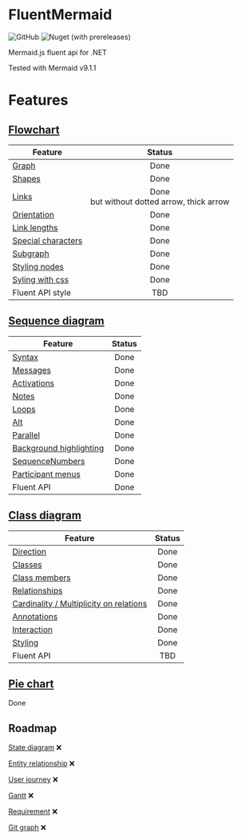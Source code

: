 # FluentMermaid
![GitHub](https://img.shields.io/github/license/wowbios/FluentMermaid)
![Nuget (with prereleases)](https://img.shields.io/nuget/vpre/FluentMermaid)


Mermaid.js fluent api for .NET

Tested with Mermaid v9.1.1

# Features

## [Flowchart](https://mermaid-js.github.io/mermaid/#/flowchart)

| Feature | Status |
| --- | :---: |
| [Graph](https://mermaid-js.github.io/mermaid/#/flowchart?id=graph) | Done   |
| [Shapes](https://mermaid-js.github.io/mermaid/#/flowchart?id=node-shapes) | Done |
| [Links](https://mermaid-js.github.io/mermaid/#/flowchart?id=links-between-nodes) | Done <br/> but without dotted arrow, thick arrow |
| [Orientation](https://mermaid-js.github.io/mermaid/#/flowchart?id=flowchart-orientation) | Done |
| [Link lengths](https://mermaid-js.github.io/mermaid/#/flowchart?id=minimum-length-of-a-link) | Done |
| [Special characters](https://mermaid-js.github.io/mermaid/#/flowchart?id=special-characters-that-break-syntax) | Done |
| [Subgraph](https://mermaid-js.github.io/mermaid/#/flowchart?id=subgraphs) | Done |
| [Styling nodes](https://mermaid-js.github.io/mermaid/#/flowchart?id=styling-a-node) | Done |
| [Syling with css](https://mermaid-js.github.io/mermaid/#/flowchart?id=css-classes) | Done |
| Fluent API style | TBD |

## [Sequence diagram](https://mermaid-js.github.io/mermaid/#/sequenceDiagram)

| Feature | Status |
| --- | :---: |
| [Syntax](https://mermaid-js.github.io/mermaid/#/sequenceDiagram?id=syntax) | Done |
| [Messages](https://mermaid-js.github.io/mermaid/#/sequenceDiagram?id=messages) | Done |
| [Activations](https://mermaid-js.github.io/mermaid/#/sequenceDiagram?id=activations) | Done |
| [Notes](https://mermaid-js.github.io/mermaid/#/sequenceDiagram?id=notes) | Done |
| [Loops](https://mermaid-js.github.io/mermaid/#/sequenceDiagram?id=loops) | Done |
| [Alt](https://mermaid-js.github.io/mermaid/#/sequenceDiagram?id=alt) | Done |
| [Parallel](https://mermaid-js.github.io/mermaid/#/sequenceDiagram?id=parallel) | Done |
| [Background highlighting](https://mermaid-js.github.io/mermaid/#/sequenceDiagram?id=background-highlighting) | Done |
| [SequenceNumbers](https://mermaid-js.github.io/mermaid/#/sequenceDiagram?id=sequencenumbers) | Done |
| [Participant menus](https://mermaid-js.github.io/mermaid/#/sequenceDiagram?id=actor-menus) | Done |
| Fluent API | Done |

## [Class diagram](https://mermaid-js.github.io/mermaid/#/classDiagram)

| Feature | Status |
| --- | :---: |
| [Direction](https://mermaid-js.github.io/mermaid/#/classDiagram?id=setting-the-direction-of-the-diagram) | Done |
| [Classes](https://mermaid-js.github.io/mermaid/#/classDiagram?id=define-a-class) | Done |
| [Class members](https://mermaid-js.github.io/mermaid/#/classDiagram?id=defining-members-of-a-class) | Done |
| [Relationships](https://mermaid-js.github.io/mermaid/#/classDiagram?id=defining-relationship) | Done |
| [Cardinality / Multiplicity on relations](https://mermaid-js.github.io/mermaid/#/classDiagram?id=cardinality-multiplicity-on-relations) | Done |
| [Annotations](https://mermaid-js.github.io/mermaid/#/classDiagram?id=annotations-on-classes) | Done |
| [Interaction](https://mermaid-js.github.io/mermaid/#/classDiagram?id=interaction) | Done |
| [Styling](https://mermaid-js.github.io/mermaid/#/classDiagram?id=styling) | Done |
| Fluent API | TBD |

## [Pie chart](https://mermaid-js.github.io/mermaid/#/pie)

Done

## Roadmap
[State diagram](https://mermaid-js.github.io/mermaid/#/stateDiagram) :x:

[Entity relationship](https://mermaid-js.github.io/mermaid/#/entityRelationshipDiagram) :x:

[User journey](https://mermaid-js.github.io/mermaid/#/user-journey) :x:

[Gantt](https://mermaid-js.github.io/mermaid/#/gantt) :x:

[Requirement](https://mermaid-js.github.io/mermaid/#/requirementDiagram) :x:

[Git graph](https://mermaid-js.github.io/mermaid/#/gitgraph) :x:
